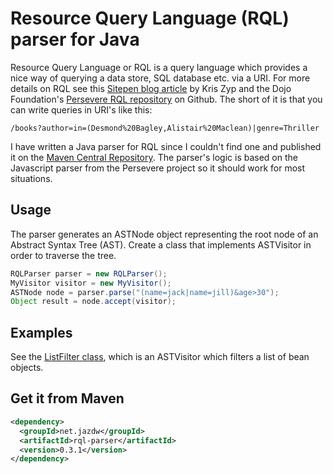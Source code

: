 # Resource Query Language (RQL) parser for Java

Resource Query Language or RQL is a query language which provides a nice way of querying a data store, SQL database etc.
via a URI. For more details on RQL see
this [Sitepen blog article](https://www.sitepen.com/blog/2010/11/02/resource-query-language-a-query-language-for-the-web-nosql/)
by Kris Zyp and the Dojo Foundation's [Persevere RQL repository](https://github.com/persvr/rql) on Github. The short of
it is that you can write queries in URI's like this:

```
/books?author=in=(Desmond%20Bagley,Alistair%20Maclean)|genre=Thriller
```

I have written a Java parser for RQL since I couldn't find one and published it on the [Maven Central Repository](http://search.maven.org/). The
parser's logic is based on the Javascript parser from the Persevere project so it should work for most situations.

## Usage

The parser generates an ASTNode object representing the root node of an Abstract Syntax Tree (AST). Create a class that
implements ASTVisitor in order to traverse the tree.

```java
RQLParser parser = new RQLParser();
MyVisitor visitor = new MyVisitor();
ASTNode node = parser.parse("(name=jack|name=jill)&age>30");
Object result = node.accept(visitor);
```

## Examples

See
the [ListFilter class](https://github.com/jazdw/rql-parser/blob/master/src/test/java/net/jazdw/rql/parser/listfilter/ListFilter.java),
which is an ASTVisitor which filters a list of bean objects.

## Get it from Maven

```xml
<dependency>
  <groupId>net.jazdw</groupId>
  <artifactId>rql-parser</artifactId>
  <version>0.3.1</version>
</dependency>
```
